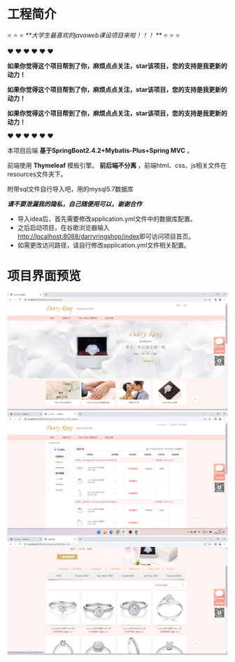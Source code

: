 # 工程简介
 :star: :star: :star:   _**_大学生最喜欢的javaweb课设项目来啦！！！_ **_  :star:  :star:  :star: 

 :heart:  :heart: :heart:  :heart:  :heart:  :heart: 

 **如果你觉得这个项目帮到了你，麻烦点点关注，star该项目，您的支持是我更新的动力！** 

 **如果你觉得这个项目帮到了你，麻烦点点关注，star该项目，您的支持是我更新的动力！** 

 **如果你觉得这个项目帮到了你，麻烦点点关注，star该项目，您的支持是我更新的动力！** 

 :heart:  :heart: :heart:  :heart:  :heart:  :heart: 


本项目后端 **基于SpringBoot2.4.2+Mybatis-Plus+Spring MVC** 。

前端使用 **Thymeleaf** 模板引擎。 **前后端不分离** ，前端html、css、js相关文件在resources文件夹下。

附带sql文件自行导入吧，用的mysql5.7数据库

 **_请不要泄漏我的隐私，自己随便用可以，谢谢合作_** 

- 导入idea后，首先需要修改application.yml文件中的数据库配置。
- 之后启动项目，在谷歌浏览器输入[http://localhost:8088/darryringshop/index](http://)即可访问项目首页。
- 如需更改访问路径，请自行修改application.yml文件相关配置。

# 项目界面预览

![输入图片说明](showpngimage.png)
![输入图片说明](showpng5image.png)
![输入图片说明](showpng3image.png)